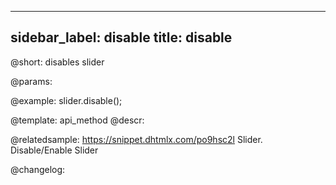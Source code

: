 
---
sidebar_label: disable
title: disable
---          

@short: disables slider


@params:




@example:
slider.disable();


@template: api_method
@descr:

@relatedsample: https://snippet.dhtmlx.com/po9hsc2l	Slider. Disable/Enable Slider



@changelog:


